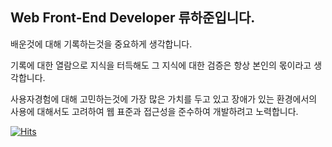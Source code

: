 ## Web Front-End Developer 류하준입니다.

배운것에 대해 기록하는것을 중요하게 생각합니다.

기록에 대한 열람으로 지식을 터득해도 그 지식에 대한 검증은 항상 본인의 몫이라고 생각합니다.

사용자경험에 대해 고민하는것에 가장 많은 가치를 두고 있고 장애가 있는 환경에서의 사용에 대해서도 고려하여 웹 표준과 접근성을 준수하여 개발하려고 노력합니다.

[![Hits](https://hits.seeyoufarm.com/api/count/incr/badge.svg?url=https%3A%2F%2Fgithub.com%2FHaJunRyu&count_bg=%2379C83D&title_bg=%23555555&icon=tripadvisor.svg&icon_color=%23FFFFFF&title=hits&edge_flat=false)](https://hits.seeyoufarm.com)

<!--
**HaJunRyu/HaJunRyu** is a ✨ _special_ ✨ repository because its `README.md` (this file) appears on your GitHub profile.

Here are some ideas to get you started:

- 🔭 I’m currently working on ...
- 🌱 I’m currently learning ...
- 👯 I’m looking to collaborate on ...
- 🤔 I’m looking for help with ...
- 💬 Ask me about ...
- 📫 How to reach me: ...
- 😄 Pronouns: ...
- ⚡ Fun fact: ...
-->
